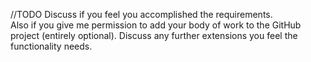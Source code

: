 //TODO
Discuss if you feel you accomplished the requirements.  
Also if you give me permission to add your body of work to the GitHub project (entirely optional). 
Discuss any further extensions you feel the functionality needs.
